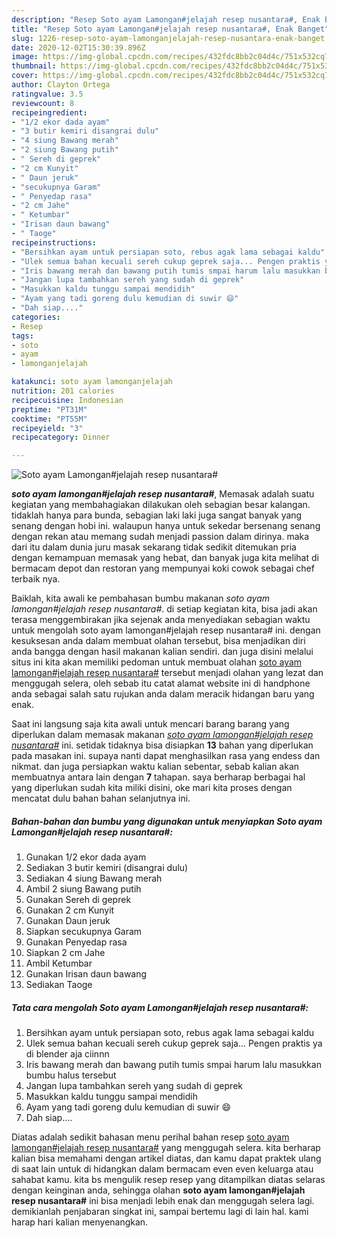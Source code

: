 ```yaml
---
description: "Resep Soto ayam Lamongan#jelajah resep nusantara#, Enak Banget"
title: "Resep Soto ayam Lamongan#jelajah resep nusantara#, Enak Banget"
slug: 1226-resep-soto-ayam-lamonganjelajah-resep-nusantara-enak-banget
date: 2020-12-02T15:30:39.896Z
image: https://img-global.cpcdn.com/recipes/432fdc8bb2c04d4c/751x532cq70/soto-ayam-lamonganjelajah-resep-nusantara-foto-resep-utama.jpg
thumbnail: https://img-global.cpcdn.com/recipes/432fdc8bb2c04d4c/751x532cq70/soto-ayam-lamonganjelajah-resep-nusantara-foto-resep-utama.jpg
cover: https://img-global.cpcdn.com/recipes/432fdc8bb2c04d4c/751x532cq70/soto-ayam-lamonganjelajah-resep-nusantara-foto-resep-utama.jpg
author: Clayton Ortega
ratingvalue: 3.5
reviewcount: 8
recipeingredient:
- "1/2 ekor dada ayam"
- "3 butir kemiri disangrai dulu"
- "4 siung Bawang merah"
- "2 siung Bawang putih"
- " Sereh di geprek"
- "2 cm Kunyit"
- " Daun jeruk"
- "secukupnya Garam"
- " Penyedap rasa"
- "2 cm Jahe"
- " Ketumbar"
- "Irisan daun bawang"
- " Taoge"
recipeinstructions:
- "Bersihkan ayam untuk persiapan soto, rebus agak lama sebagai kaldu"
- "Ulek semua bahan kecuali sereh cukup geprek saja... Pengen praktis ya di blender aja ciinnn"
- "Iris bawang merah dan bawang putih tumis smpai harum lalu masukkan bumbu halus tersebut"
- "Jangan lupa tambahkan sereh yang sudah di geprek"
- "Masukkan kaldu tunggu sampai mendidih"
- "Ayam yang tadi goreng dulu kemudian di suwir 😄"
- "Dah siap...."
categories:
- Resep
tags:
- soto
- ayam
- lamonganjelajah

katakunci: soto ayam lamonganjelajah 
nutrition: 201 calories
recipecuisine: Indonesian
preptime: "PT31M"
cooktime: "PT55M"
recipeyield: "3"
recipecategory: Dinner

---
```



![Soto ayam Lamongan#jelajah resep nusantara#](https://img-global.cpcdn.com/recipes/432fdc8bb2c04d4c/751x532cq70/soto-ayam-lamonganjelajah-resep-nusantara-foto-resep-utama.jpg)

<b><i>soto ayam lamongan#jelajah resep nusantara#</i></b>, Memasak adalah suatu kegiatan yang membahagiakan dilakukan oleh sebagian besar kalangan. tidaklah hanya para bunda, sebagian laki laki juga sangat banyak yang senang dengan hobi ini. walaupun hanya untuk sekedar bersenang senang dengan rekan atau memang sudah menjadi passion dalam dirinya. maka dari itu dalam dunia juru masak sekarang tidak sedikit ditemukan pria dengan kemampuan memasak yang hebat, dan banyak juga kita melihat di bermacam depot dan restoran yang mempunyai koki cowok sebagai chef terbaik nya.



Baiklah, kita awali ke pembahasan bumbu makanan <i>soto ayam lamongan#jelajah resep nusantara#</i>. di setiap kegiatan kita, bisa jadi akan terasa menggembirakan jika sejenak anda menyediakan sebagian waktu untuk mengolah soto ayam lamongan#jelajah resep nusantara# ini. dengan kesuksesan anda dalam membuat olahan tersebut, bisa menjadikan diri anda bangga dengan hasil makanan kalian sendiri. dan juga disini melalui situs ini kita akan memiliki pedoman untuk membuat olahan <u>soto ayam lamongan#jelajah resep nusantara#</u> tersebut menjadi olahan yang lezat dan menggugah selera, oleh sebab itu catat alamat website ini di handphone anda sebagai salah satu rujukan anda dalam meracik hidangan baru yang enak.


Saat ini langsung saja kita awali untuk mencari barang barang yang diperlukan dalam memasak makanan <u><i>soto ayam lamongan#jelajah resep nusantara#</i></u> ini. setidak tidaknya bisa disiapkan <b>13</b> bahan yang diperlukan pada masakan ini. supaya nanti dapat menghasilkan rasa yang endess dan nikmat. dan juga persiapkan waktu kalian sebentar, sebab kalian akan membuatnya antara lain dengan <b>7</b> tahapan. saya berharap berbagai hal yang diperlukan sudah kita miliki disini, oke mari kita proses dengan mencatat dulu bahan bahan selanjutnya ini.

<!--inarticleads1-->

##### Bahan-bahan dan bumbu yang digunakan untuk menyiapkan Soto ayam Lamongan#jelajah resep nusantara#:

1. Gunakan 1/2 ekor dada ayam
1. Sediakan 3 butir kemiri (disangrai dulu)
1. Sediakan 4 siung Bawang merah
1. Ambil 2 siung Bawang putih
1. Gunakan  Sereh di geprek
1. Gunakan 2 cm Kunyit
1. Gunakan  Daun jeruk
1. Siapkan secukupnya Garam
1. Gunakan  Penyedap rasa
1. Siapkan 2 cm Jahe
1. Ambil  Ketumbar
1. Gunakan Irisan daun bawang
1. Sediakan  Taoge




<!--inarticleads2-->

##### Tata cara mengolah Soto ayam Lamongan#jelajah resep nusantara#:

1. Bersihkan ayam untuk persiapan soto, rebus agak lama sebagai kaldu
1. Ulek semua bahan kecuali sereh cukup geprek saja... Pengen praktis ya di blender aja ciinnn
1. Iris bawang merah dan bawang putih tumis smpai harum lalu masukkan bumbu halus tersebut
1. Jangan lupa tambahkan sereh yang sudah di geprek
1. Masukkan kaldu tunggu sampai mendidih
1. Ayam yang tadi goreng dulu kemudian di suwir 😄
1. Dah siap....




Diatas adalah sedikit bahasan menu perihal bahan resep <u>soto ayam lamongan#jelajah resep nusantara#</u> yang menggugah selera. kita berharap kalian bisa memahami dengan artikel diatas, dan kamu dapat praktek ulang di saat lain untuk di hidangkan dalam bermacam even even keluarga atau sahabat kamu. kita bs mengulik resep resep yang ditampilkan diatas selaras dengan keinginan anda, sehingga olahan <b>soto ayam lamongan#jelajah resep nusantara#</b> ini bisa menjadi lebih enak dan menggugah selera lagi. demikianlah penjabaran singkat ini, sampai bertemu lagi di lain hal. kami harap hari kalian menyenangkan.
